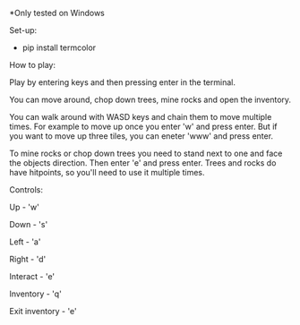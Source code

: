 *Only tested on Windows

Set-up:
  
   - pip install termcolor


How to play:

  Play by entering keys and then pressing enter in the terminal. 
  
  You can move around, chop down trees, mine rocks and open the inventory.
  
  You can walk around with WASD keys and chain them to move multiple times. 
  For example to move up once you enter 'w' and press enter. But if you want to move up three tiles, you can eneter 'www' and press enter.
  
  To mine rocks or chop down trees you need to stand next to one and face the objects direction. Then enter 'e' and press enter. Trees and rocks do have hitpoints,
  so you'll need to use it multiple times. 


Controls:

  Up - 'w'
  
  Down - 's'
  
  Left - 'a'
  
  Right - 'd'

  Interact - 'e'

  Inventory - 'q'

  Exit inventory - 'e'
    

